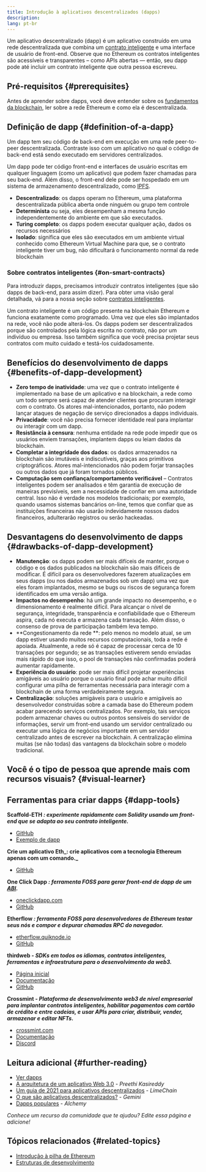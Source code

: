 ```yaml
---
title: Introdução à aplicativos descentralizados (dapps)
description:
lang: pt-br
---
```


Um aplicativo descentralizado (dapp) é um aplicativo construído em uma rede descentralizada que combina um [contrato inteligente](/developers/docs/smart-contracts/) e uma interface de usuário de front-end. Observe que no Ethereum os contratos inteligentes são acessíveis e transparentes – como APIs abertas — então, seu dapp pode até incluir um contrato inteligente que outra pessoa escreveu.

## Pré-requisitos {#prerequisites}

Antes de aprender sobre dapps, você deve entender sobre os [fundamentos da blockchain](/developers/docs/intro-to-ethereum/), ler sobre a rede Ethereum e como ela é descentralizada.

## Definição de dapp {#definition-of-a-dapp}

Um dapp tem seu código de back-end em execução em uma rede peer-to-peer descentralizada. Contraste isso com um aplicativo no qual o código de back-end está sendo executado em servidores centralizados.

Um dapp pode ter código front-end e interfaces de usuário escritas em qualquer linguagem (como um aplicativo) que podem fazer chamadas para seu back-end. Além disso, o front-end dele pode ser hospedado em um sistema de armazenamento descentralizado, como [IPFS](https://ipfs.io/).

- **Descentralizado**: os dapps operam no Ethereum, uma plataforma descentralizada pública aberta onde ninguém ou grupo tem controle
- **Determinista** ou seja, eles desempenham a mesma função independentemente do ambiente em que são executados.
- **Turing completo**: os dapps podem executar qualquer ação, dados os recursos necessários
- **Isolado**: significa que eles são executados em um ambiente virtual conhecido como Ethereum Virtual Machine para que, se o contrato inteligente tiver um bug, não dificultará o funcionamento normal da rede blockchain

### Sobre contratos inteligentes {#on-smart-contracts}

Para introduzir dapps, precisamos introduzir contratos inteligentes (que são dapps de back-end, para assim dizer). Para obter uma visão geral detalhada, vá para a nossa seção sobre [ contratos inteligentes](/developers/docs/smart-contracts/).

Um contrato inteligente é um código presente na blockchain Ethereum e funciona exatamente como programado. Uma vez que eles são implantados na rede, você não pode alterá-los. Os dapps podem ser descentralizados porque são controlados pela lógica escrita no contrato, não por um indivíduo ou empresa. Isso também significa que você precisa projetar seus contratos com muito cuidado e testá-los cuidadosamente.

## Benefícios do desenvolvimento de dapps {#benefits-of-dapp-development}

- **Zero tempo de inatividade**: uma vez que o contrato inteligente é implementado na base de um aplicativo e na blockchain, a rede como um todo sempre será capaz de atender clientes que procuram interagir com o contrato. Os atores mal-intencionados, portanto, não podem lançar ataques de negação de serviço direcionados a dapps individuais.
- **Privacidade**: você não precisa fornecer identidade real para implantar ou interagir com um dapp.
- **Resistância à censura**: nenhuma entidade na rede pode impedir que os usuários enviem transações, implantem dapps ou leiam dados da blockchain.
- **Completar a integridade dos dados**: os dados armazenados na blockchain são imutáveis e indiscutíveis, graças aos primitivos criptográficos. Atores mal-intencionados não podem forjar transações ou outros dados que já foram tornados públicos.
- **Computação sem confiança/comportamento verificável** – Contratos inteligentes podem ser analisados e têm garantia de execução de maneiras previsíveis, sem a necessidade de confiar em uma autoridade central. Isso não é verdade nos modelos tradicionais; por exemplo, quando usamos sistemas bancários on-line, temos que confiar que as instituições financeiras não usarão indevidamente nossos dados financeiros, adulterarão registros ou serão hackeadas.

## Desvantagens do desenvolvimento de dapps {#drawbacks-of-dapp-development}

- **Manutenção**: os dapps podem ser mais difíceis de manter, porque o código e os dados publicados na blockchain são mais difíceis de modificar. É difícil para os desenvolvedores fazerem atualizações em seus dapps (ou nos dados armazenados sob um dapp) uma vez que eles foram implantados, mesmo se bugs ou riscos de segurança forem identificados em uma versão antiga.
- **Impactos no desempenho**: há um grande impacto no desempenho, e o dimensionamento é realmente difícil. Para alcançar o nível de segurança, integridade, transparência e confiabilidade que o Ethereum aspira, cada nó executa e armazena cada transação. Além disso, o consenso de prova de participação também leva tempo.
- **Congestionamento da rede **: pelo menos no modelo atual, se um dapp estiver usando muitos recursos computacionais, toda a rede é apoiada. Atualmente, a rede só é capaz de processar cerca de 10 transações por segundo; se as transações estiverem sendo enviadas mais rápido do que isso, o pool de transações não confirmadas poderá aumentar rapidamente.
- **Experiência do usuário**: pode ser mais difícil projetar experiências amigáveis ao usuário porque o usuário final pode achar muito difícil configurar uma pilha de ferramentas necessária para interagir com a blockchain de uma forma verdadeiramente segura.
- **Centralização**: soluções amigáveis para o usuário e amigáveis ao desenvolvedor construídas sobre a camada base do Ethereum podem acabar parecendo serviços centralizados. Por exemplo, tais serviços podem armazenar chaves ou outros pontos sensíveis do servidor de informações, servir um front-end usando um servidor centralizado ou executar uma lógica de negócios importante em um servidor centralizado antes de escrever na blockchain. A centralização elimina muitas (se não todas) das vantagens da blockchain sobre o modelo tradicional.

## Você é o tipo de pessoa que aprende mais com recursos visuais? {#visual-learner}

<YouTube id="F50OrwV6Uk8" />

## Ferramentas para criar dapps {#dapp-tools}

**Scaffold-ETH _: experimente rapidamente com Solidity usando um front-end que se adapta ao seu contrato inteligente._**

- [GitHub](https://github.com/scaffold-eth/scaffold-eth-2)
- [Exemplo de dapp](https://punkwallet.io/)

**Crie um aplicativo Eth_: crie aplicativos com a tecnologia Ethereum apenas com um comando._**

- [GitHub](https://github.com/paulrberg/create-eth-app)

**One Click Dapp _: ferramenta FOSS para gerar front-end de dapp de um [ABI](/glossary/#abi)._**

- [oneclickdapp.com](https://oneclickdapp.com)
- [GitHub](https://github.com/oneclickdapp/oneclickdapp-v1)

**Etherflow _: ferramenta FOSS para desenvolvedores de Ethereum testar seus nós e compor e depurar chamadas RPC do navegador._**

- [etherflow.quiknode.io](https://etherflow.quiknode.io/)
- [GitHub](https://github.com/abunsen/etherflow)

**thirdweb _- SDKs em todos os idiomas, contratos inteligentes, ferramentas e infraestrutura para o desenvolvimento da web3._**

- [Página inicial](https://thirdweb.com/)
- [Documentação](https://portal.thirdweb.com/)
- [GitHub](https://github.com/thirdweb-dev/)

**Crossmint - _Plataforma de desenvolvimento web3 de nível empresarial para implantar contratos inteligentes, habilitar pagamentos com cartão de crédito e entre cadeias, e usar APIs para criar, distribuir, vender, armazenar e editar NFTs._**

- [crossmint.com](https://www.crossmint.com)
- [Documentação](https://docs.crossmint.com)
- [Discord](https://discord.com/invite/crossmint)

## Leitura adicional {#further-reading}

- [Ver dapps](/apps)
- [A arquitetura de um aplicativo Web 3.0](https://www.preethikasireddy.com/post/the-architecture-of-a-web-3-0-application) - _Preethi Kasireddy_
- [Um guia de 2021 para aplicativos descentralizados](https://limechain.tech/blog/what-are-dapps-the-2021-guide/) - _LimeChain_
- [O que são aplicativos descentralizados?](https://www.gemini.com/cryptopedia/decentralized-applications-defi-dapps) - _Gemini_
- [Dapps populares](https://www.alchemy.com/dapps) - _Alchemy_

_Conhece um recurso da comunidade que te ajudou? Edite essa página e adicione!_

## Tópicos relacionados {#related-topics}

- [Introdução à pilha de Ethereum](/developers/docs/ethereum-stack/)
- [Estruturas de desenvolvimento](/developers/docs/frameworks/)
